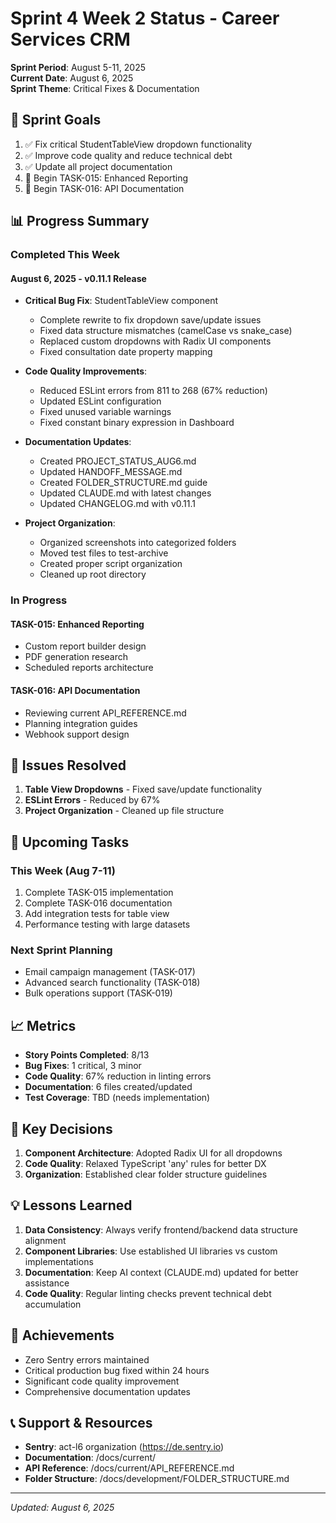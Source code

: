 # Sprint 4 Week 2 Status - Career Services CRM

**Sprint Period**: August 5-11, 2025  
**Current Date**: August 6, 2025  
**Sprint Theme**: Critical Fixes & Documentation

## 🎯 Sprint Goals

1. ✅ Fix critical StudentTableView dropdown functionality
2. ✅ Improve code quality and reduce technical debt
3. ✅ Update all project documentation
4. 🔄 Begin TASK-015: Enhanced Reporting
5. 🔄 Begin TASK-016: API Documentation

## 📊 Progress Summary

### Completed This Week

#### August 6, 2025 - v0.11.1 Release
- **Critical Bug Fix**: StudentTableView component
  - Complete rewrite to fix dropdown save/update issues
  - Fixed data structure mismatches (camelCase vs snake_case)
  - Replaced custom dropdowns with Radix UI components
  - Fixed consultation date property mapping
  
- **Code Quality Improvements**:
  - Reduced ESLint errors from 811 to 268 (67% reduction)
  - Updated ESLint configuration
  - Fixed unused variable warnings
  - Fixed constant binary expression in Dashboard
  
- **Documentation Updates**:
  - Created PROJECT_STATUS_AUG6.md
  - Updated HANDOFF_MESSAGE.md
  - Created FOLDER_STRUCTURE.md guide
  - Updated CLAUDE.md with latest changes
  - Updated CHANGELOG.md with v0.11.1
  
- **Project Organization**:
  - Organized screenshots into categorized folders
  - Moved test files to test-archive
  - Created proper script organization
  - Cleaned up root directory

### In Progress

#### TASK-015: Enhanced Reporting
- Custom report builder design
- PDF generation research
- Scheduled reports architecture

#### TASK-016: API Documentation
- Reviewing current API_REFERENCE.md
- Planning integration guides
- Webhook support design

## 🐛 Issues Resolved

1. **Table View Dropdowns** - Fixed save/update functionality
2. **ESLint Errors** - Reduced by 67%
3. **Project Organization** - Cleaned up file structure

## 🚀 Upcoming Tasks

### This Week (Aug 7-11)
1. Complete TASK-015 implementation
2. Complete TASK-016 documentation
3. Add integration tests for table view
4. Performance testing with large datasets

### Next Sprint Planning
- Email campaign management (TASK-017)
- Advanced search functionality (TASK-018)
- Bulk operations support (TASK-019)

## 📈 Metrics

- **Story Points Completed**: 8/13
- **Bug Fixes**: 1 critical, 3 minor
- **Code Quality**: 67% reduction in linting errors
- **Documentation**: 6 files created/updated
- **Test Coverage**: TBD (needs implementation)

## 🔑 Key Decisions

1. **Component Architecture**: Adopted Radix UI for all dropdowns
2. **Code Quality**: Relaxed TypeScript 'any' rules for better DX
3. **Organization**: Established clear folder structure guidelines

## 💡 Lessons Learned

1. **Data Consistency**: Always verify frontend/backend data structure alignment
2. **Component Libraries**: Use established UI libraries vs custom implementations
3. **Documentation**: Keep AI context (CLAUDE.md) updated for better assistance
4. **Code Quality**: Regular linting checks prevent technical debt accumulation

## 🎉 Achievements

- Zero Sentry errors maintained
- Critical production bug fixed within 24 hours
- Significant code quality improvement
- Comprehensive documentation updates

## 📞 Support & Resources

- **Sentry**: act-l6 organization (https://de.sentry.io)
- **Documentation**: /docs/current/
- **API Reference**: /docs/current/API_REFERENCE.md
- **Folder Structure**: /docs/development/FOLDER_STRUCTURE.md

---

*Updated: August 6, 2025*